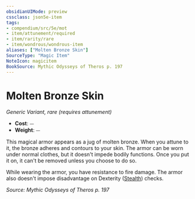 ```yaml
---
obsidianUIMode: preview
cssclass: json5e-item
tags:
- compendium/src/5e/mot
- item/attunement/required
- item/rarity/rare
- item/wondrous/wondrous-item
aliases: ["Molten Bronze Skin"]
SourceType: "Magic Item"
NoteIcon: magicitem
BookSource: Mythic Odysseys of Theros p. 197
---
```

# Molten Bronze Skin
*Generic Variant, rare (requires attunement)*  

- **Cost**: ⏤
- **Weight**: ⏤

This magical armor appears as a jug of molten bronze. When you attune to it, the bronze adheres and contours to your skin. The armor can be worn under normal clothes, but it doesn't impede bodily functions. Once you put it on, it can't be removed unless you choose to do so.

While wearing the armor, you have resistance to fire damage. The armor also doesn't impose disadvantage on Dexterity ([Stealth](/2-Mechanics/CLI/rules/skills.md#Stealth)) checks.

*Source: Mythic Odysseys of Theros p. 197*